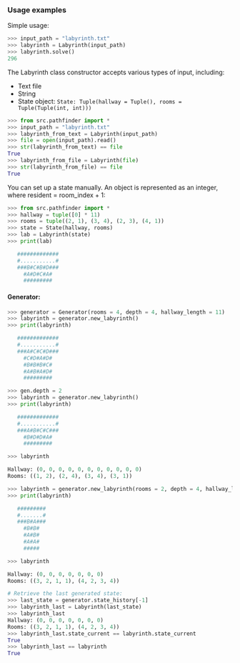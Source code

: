 ### Usage examples

Simple usage:

```python
>>> input_path = "labyrinth.txt"
>>> labyrinth = Labyrinth(input_path)
>>> labyrinth.solve()
296
```

The Labyrinth class constructor accepts various types of input, including:
- Text file
- String
- State object: `State: Tuple(hallway = Tuple(), rooms = Tuple(Tuple(int, int)))`

```python
>>> from src.pathfinder import *
>>> input_path = "labyrinth.txt"
>>> labyrinth_from_text = Labyrinth(input_path)
>>> file = open(input_path).read()
>>> str(labyrinth_from_text) == file
True
>>> labyrinth_from_file = Labyrinth(file)
>>> str(labyrinth_from_file) == file
True
```

You can set up a state manually. An object is represented as an integer, where
resident = room_index + 1:

```python
>>> from src.pathfinder import *
>>> hallway = tuple([0] * 11)
>>> rooms = tuple((2, 1), (3, 4), (2, 3), (4, 1))
>>> state = State(hallway, rooms)
>>> lab = Labyrinth(state)
>>> print(lab)

   #############
   #...........#
   ###B#C#B#D###
     #A#D#C#A#
     #########
```

#### Generator:
```python
>>> generator = Generator(rooms = 4, depth = 4, hallway_length = 11)
>>> labyrinth = generator.new_labyrinth()
>>> print(labyrinth)

   #############
   #...........#
   ###A#C#C#D###
     #C#D#A#D#
     #B#B#B#C#
     #A#B#A#D#
     #########

>>> gen.depth = 2
>>> labyrinth = generator.new_labyrinth()
>>> print(labyrinth)

   #############
   #...........#
   ###A#B#C#C###
     #B#D#D#A#
     #########

>>> labyrinth

Hallway: (0, 0, 0, 0, 0, 0, 0, 0, 0, 0, 0)
Rooms: ((1, 2), (2, 4), (3, 4), (3, 1))

>>> labyrinth = generator.new_labyrinth(rooms = 2, depth = 4, hallway_length = 7)
>>> print(labyrinth)

   #########
   #.......#
   ###B#A###
     #B#B#
     #A#B#
     #A#A#
     #####

>>> labyrinth

Hallway: (0, 0, 0, 0, 0, 0, 0)
Rooms: ((3, 2, 1, 1), (4, 2, 3, 4))

# Retrieve the last generated state:
>>> last_state = generator.state_history[-1]
>>> labyrinth_last = Labyrinth(last_state)
>>> labyrinth_last
Hallway: (0, 0, 0, 0, 0, 0, 0)
Rooms: ((3, 2, 1, 1), (4, 2, 3, 4))
>>> labyrinth_last.state_current == labyrinth.state_current
True
>>> labyrinth_last == labyrinth
True
```